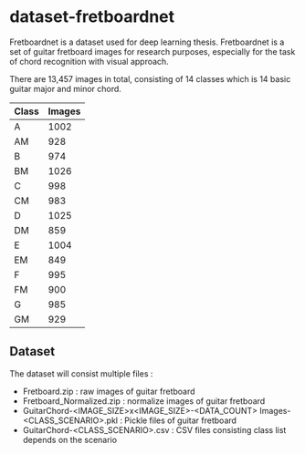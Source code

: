 # dataset-fretboardnet

Fretboardnet is a dataset used for deep learning thesis.
Fretboardnet is a set of guitar fretboard images for research purposes,
especially for the task of chord recognition with visual approach.

There are 13,457 images in total, consisting of 14 classes which is 14 basic guitar major and minor chord.

| Class | Images |
| ----- | ------ |
| A | 1002 |
| AM | 928 |
| B | 974 |
| BM | 1026 |
| C | 998 |
| CM | 983 |
| D | 1025 |
| DM | 859 |
| E | 1004 |
| EM | 849 |
| F | 995 |
| FM | 900 |
| G | 985 |
| GM | 929 |

## Dataset

The dataset will consist multiple files :

- Fretboard.zip		: raw images of guitar fretboard
- Fretboard_Normalized.zip : normalize images of guitar fretboard
- GuitarChord-<IMAGE_SIZE>x<IMAGE_SIZE>-<DATA_COUNT> Images-<CLASS_SCENARIO>.pkl : Pickle files of guitar fretboard
- GuitarChord-<CLASS_SCENARIO>.csv : CSV files consisting class list depends on the scenario